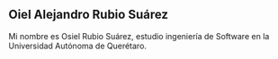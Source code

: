
## Oiel Alejandro Rubio Suárez
Mi nombre es Osiel Rubio Suárez, estudio ingeniería de Software en la Universidad Autónoma de Querétaro.
